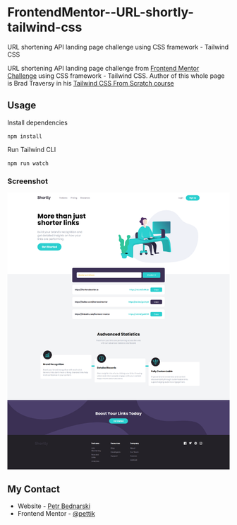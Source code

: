 # FrontendMentor--URL-shortly-tailwind-css

URL shortening API landing page challenge using CSS framework - Tailwind CSS

URL shortening API landing page challenge from [Frontend Mentor Challenge](https://www.frontendmentor.io/challenges/url-shortening-api-landing-page-2ce3ob-G) using CSS framework - Tailwind CSS. Author of this whole page is Brad Traversy in his [Tailwind CSS From Scratch course](https://www.traversymedia.com/tailwind-css-course)

## Usage

Install dependencies

```
npm install
```

Run Tailwind CLI

```
npm run watch
```

### Screenshot

<img src="./images/site-preview.png" alt="This is my solution of this challenge">


## My Contact

- Website - [Petr Bednarski](https://github.com/pettik)
- Frontend Mentor - [@pettik](https://www.frontendmentor.io/profile/pettik)
